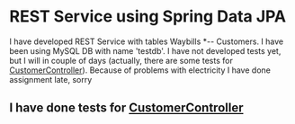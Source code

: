 # REST Service using Spring Data JPA

I have developed REST Service with tables Waybills *-- Customers.
I have been using MySQL DB with name 'testdb'. I have not developed tests yet, 
but I will in couple of days (actually, there are some tests for [CustomerController](src/test/java/com/restservice/profitsoftlec911/CustomerControllerTest.java)). Because of problems with electricity I have
done assignment late, sorry

## I have done tests for [CustomerController](src/test/java/com/restservice/profitsoftlec911/CustomerControllerTest.java)